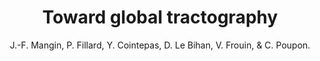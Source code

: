 ---
author: J.-F. Mangin, P. Fillard, Y. Cointepas, D. Le Bihan, V. Frouin, & C. Poupon.
title: Toward global tractography
journal: NeuroImage
year: 2013
type: article
doi: 10.1016/j.neuroimage.2013.04.009
team: yes
volume: 80
---